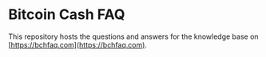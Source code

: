# Bitcoin Cash FAQ
This repository hosts the questions and answers for the knowledge base on [https://bchfaq.com](https://bchfaq.com).
